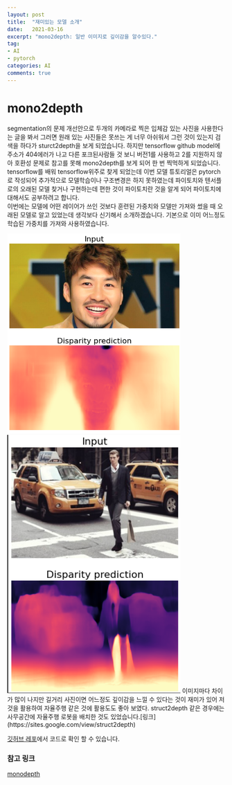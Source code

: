 ```yaml
---
layout: post
title:  "재미있는 모델 소개"
date:   2021-03-16
excerpt: "mono2depth: 일반 이미지로 깊이감을 알수있다."
tag:
- AI
- pytorch
categories: AI
comments: true
---
```

# mono2depth
segmentation의 문제 개선안으로 두개의 카메라로 찍은 입체감 있는 사진을 사용한다는 글을 봐서 그러면 원래 있는 사진들은 못쓰는 게 너무 아쉬워서 그런 것이 있는지 검색을 하다가 sturct2depth을 보게 되었습니다.  하지만 tensorflow github model에 주소가 404에러가 나고 다른 포크된사람들 것 보니 버전1를 사용하고 2를 지원하지 않아 호환성 문제로 참고를 못해 mono2depth를 보게 되어 한 번 찍먹하게 되었습니다.  
tensorflow를 배워 tensorflow위주로 찾게 되었는데 이번 모델 튜토리얼은 pytorch로 작성되어 추가적으로 모델학습이나 구조변경은 하지 못하였는데 파이토치와 텐서플로의 오래된 모델 찾거나 구현하는데 편한 것이 파이토치란 것을 알게 되어 파이토치에 대해서도 공부하려고 합니다.  
이번에는 모델에 어떤 레이어가 쓰인 것보다 훈련된 가중치와 모델만 가져와 썼을 때 오래된 모델로 알고 있었는데 생각보다 신기해서 소개하겠습니다.
기본으로 이미 어느정도 학습된 가중치를 가져와 사용하였습니다. 
<!-- ![](https://raw.githubusercontent.com/HSC-1/HSC-1.github.io/main/_posts/image/hong.png)  
![](https://raw.githubusercontent.com/HSC-1/HSC-1.github.io/main/_posts/image/runway.png) -->
<img src="https://raw.githubusercontent.com/HSC-1/HSC-1.github.io/main/_posts/image/hong.png" width = "400px">
<img src="https://raw.githubusercontent.com/HSC-1/HSC-1.github.io/main/_posts/image/runway.png" width = "400px">
이미지마다 차이가 많이 나지만 길거리 사진이면 어느정도 깊이감을 느낄 수 있다는 것이 재미가 있어 저것을 활용하여 자율주행 같은 것에 활용도도 좋아 보였다. struct2depth 같은 경우에는 사무공간에 자율주행 로봇을 배치한 것도 있었습니다.[링크](https://sites.google.com/view/struct2depth)





[깃허브 레포](https://github.com/HSC-1/aiffel_achieve/blob/master/(E10)segmentation.ipynb)에서 코드로 확인 할 수 있습니다.  

### 참고 링크
[monodepth](https://github.com/nianticlabs/monodepth2)